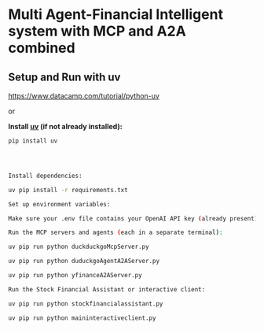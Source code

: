 # Multi Agent-Financial Intelligent system with MCP and A2A combined
## Setup and Run with uv



https://www.datacamp.com/tutorial/python-uv

or 

**Install [uv](https://github.com/astral-sh/uv) (if not already installed):**
   ```sh
   pip install uv




Install dependencies:

uv pip install -r requirements.txt

Set up environment variables:

Make sure your .env file contains your OpenAI API key (already present).

Run the MCP servers and agents (each in a separate terminal):

uv pip run python duckduckgoMcpServer.py

uv pip run python duduckgoAgentA2AServer.py

uv pip run python yfinanceA2AServer.py

Run the Stock Financial Assistant or interactive client:

uv pip run python stockfinancialassistant.py

uv pip run python maininteractiveclient.py



